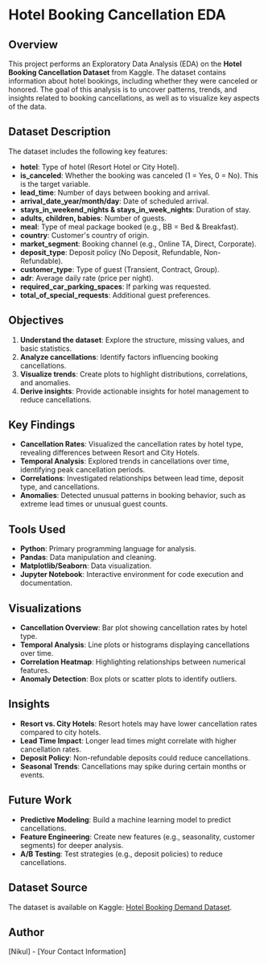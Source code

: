 # Hotel Booking Cancellation EDA

## Overview
This project performs an Exploratory Data Analysis (EDA) on the **Hotel Booking Cancellation Dataset** from Kaggle. The dataset contains information about hotel bookings, including whether they were canceled or honored. The goal of this analysis is to uncover patterns, trends, and insights related to booking cancellations, as well as to visualize key aspects of the data.

## Dataset Description
The dataset includes the following key features:
- **hotel**: Type of hotel (Resort Hotel or City Hotel).
- **is_canceled**: Whether the booking was canceled (1 = Yes, 0 = No). This is the target variable.
- **lead_time**: Number of days between booking and arrival.
- **arrival_date_year/month/day**: Date of scheduled arrival.
- **stays_in_weekend_nights & stays_in_week_nights**: Duration of stay.
- **adults, children, babies**: Number of guests.
- **meal**: Type of meal package booked (e.g., BB = Bed & Breakfast).
- **country**: Customer's country of origin.
- **market_segment**: Booking channel (e.g., Online TA, Direct, Corporate).
- **deposit_type**: Deposit policy (No Deposit, Refundable, Non-Refundable).
- **customer_type**: Type of guest (Transient, Contract, Group).
- **adr**: Average daily rate (price per night).
- **required_car_parking_spaces**: If parking was requested.
- **total_of_special_requests**: Additional guest preferences.

## Objectives
1. **Understand the dataset**: Explore the structure, missing values, and basic statistics.
2. **Analyze cancellations**: Identify factors influencing booking cancellations.
3. **Visualize trends**: Create plots to highlight distributions, correlations, and anomalies.
4. **Derive insights**: Provide actionable insights for hotel management to reduce cancellations.

## Key Findings
- **Cancellation Rates**: Visualized the cancellation rates by hotel type, revealing differences between Resort and City Hotels.
- **Temporal Analysis**: Explored trends in cancellations over time, identifying peak cancellation periods.
- **Correlations**: Investigated relationships between lead time, deposit type, and cancellations.
- **Anomalies**: Detected unusual patterns in booking behavior, such as extreme lead times or unusual guest counts.

## Tools Used
- **Python**: Primary programming language for analysis.
- **Pandas**: Data manipulation and cleaning.
- **Matplotlib/Seaborn**: Data visualization.
- **Jupyter Notebook**: Interactive environment for code execution and documentation.

## Visualizations
- **Cancellation Overview**: Bar plot showing cancellation rates by hotel type.
- **Temporal Analysis**: Line plots or histograms displaying cancellations over time.
- **Correlation Heatmap**: Highlighting relationships between numerical features.
- **Anomaly Detection**: Box plots or scatter plots to identify outliers.

## Insights
- **Resort vs. City Hotels**: Resort hotels may have lower cancellation rates compared to city hotels.
- **Lead Time Impact**: Longer lead times might correlate with higher cancellation rates.
- **Deposit Policy**: Non-refundable deposits could reduce cancellations.
- **Seasonal Trends**: Cancellations may spike during certain months or events.

## Future Work
- **Predictive Modeling**: Build a machine learning model to predict cancellations.
- **Feature Engineering**: Create new features (e.g., seasonality, customer segments) for deeper analysis.
- **A/B Testing**: Test strategies (e.g., deposit policies) to reduce cancellations.

## Dataset Source
The dataset is available on Kaggle: [Hotel Booking Demand Dataset](https://www.kaggle.com/datasets/jessemostipak/hotel-booking-demand).

## Author
[Nikul] - [Your Contact Information]
